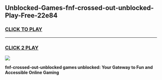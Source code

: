 
## Unblocked-Games-fnf-crossed-out-unblocked-Play-Free-22e84
<h3>
<a href="https://premium76.site?title=fnf-crossed-out-unblocked&ref=23A">CLICK TO PLAY</a></h3>
<hr>

<h3>
<a href="https://premium76.site?title=fnf-crossed-out-unblocked&ref=23A">CLICK 2 PLAY</a>
  
</h3>

<a href="https://premium76.site?title=fnf-crossed-out-unblocked&ref=23A"><img src="https://clearcache.store/games.png"></a>


**fnf-crossed-out-unblocked games unblocked: Your Gateway to Fun and Accessible Online Gaming**
